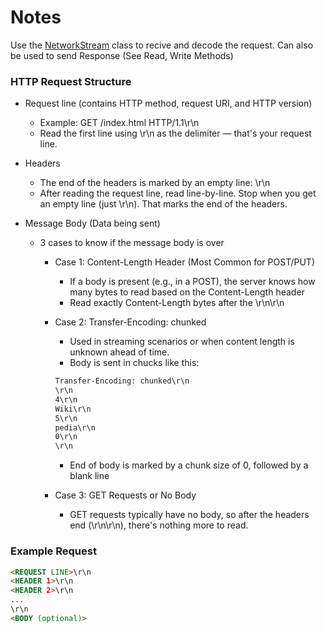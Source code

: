 # Notes
Use the [NetworkStream](https://learn.microsoft.com/en-us/dotnet/api/system.net.sockets.networkstream?view=net-9.0) class to recive and decode the request. Can also be used to send Response (See Read, Write Methods)

### HTTP Request Structure
- Request line (contains HTTP method, request URI, and HTTP version)
  - Example: GET /index.html HTTP/1.1\r\n
  - Read the first line using \r\n as the delimiter — that's your request line.
 
- Headers
  - The end of the headers is marked by an empty line: \r\n
  - After reading the request line, read line-by-line. Stop when you get an empty line (just \r\n). That marks the end of the headers.
       
- Message Body (Data being sent)
  - 3 cases to know if the message body is over
    - Case 1: Content-Length Header (Most Common for POST/PUT)
      - If a body is present (e.g., in a POST), the server knows how many bytes to read based on the Content-Length header
      - Read exactly Content-Length bytes after the \r\n\r\n

    - Case 2: Transfer-Encoding: chunked
        - Used in streaming scenarios or when content length is unknown ahead of time.
        - Body is sent in chucks like this:

        ```html
        Transfer-Encoding: chunked\r\n
        \r\n
        4\r\n
        Wiki\r\n
        5\r\n
        pedia\r\n
        0\r\n
        \r\n
        ```
        -  End of body is marked by a chunk size of 0, followed by a blank line

    - Case 3: GET Requests or No Body
      - GET requests typically have no body, so after the headers end (\r\n\r\n), there's nothing more to read.
  
### Example Request
```html
<REQUEST LINE>\r\n
<HEADER 1>\r\n
<HEADER 2>\r\n
...
\r\n
<BODY (optional)>
```
